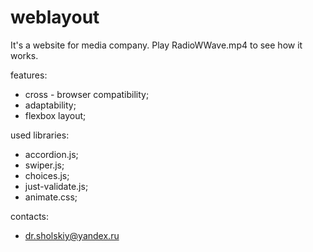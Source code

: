 # weblayout

It's a website for media company. Play RadioWWave.mp4 to see how it works.

features:
  - cross - browser compatibility;
  - adaptability;
  - flexbox layout;
  
used libraries:
  - accordion.js;
  - swiper.js;
  - choices.js;
  - just-validate.js;
  - animate.css;
  
contacts:
  - dr.sholskiy@yandex.ru
